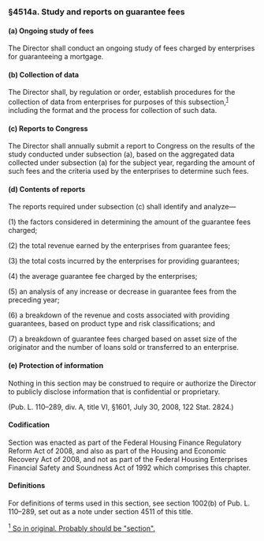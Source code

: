 ### §4514a. Study and reports on guarantee fees ###

#### (a) Ongoing study of fees ####

The Director shall conduct an ongoing study of fees charged by enterprises for guaranteeing a mortgage.

#### (b) Collection of data ####

The Director shall, by regulation or order, establish procedures for the collection of data from enterprises for purposes of this subsection,<sup><a href="#4514a_1_target" name="4514a_1">1</a></sup> including the format and the process for collection of such data.

#### (c) Reports to Congress ####

The Director shall annually submit a report to Congress on the results of the study conducted under subsection (a), based on the aggregated data collected under subsection (a) for the subject year, regarding the amount of such fees and the criteria used by the enterprises to determine such fees.

#### (d) Contents of reports ####

The reports required under subsection (c) shall identify and analyze—

(1) the factors considered in determining the amount of the guarantee fees charged;

(2) the total revenue earned by the enterprises from guarantee fees;

(3) the total costs incurred by the enterprises for providing guarantees;

(4) the average guarantee fee charged by the enterprises;

(5) an analysis of any increase or decrease in guarantee fees from the preceding year;

(6) a breakdown of the revenue and costs associated with providing guarantees, based on product type and risk classifications; and

(7) a breakdown of guarantee fees charged based on asset size of the originator and the number of loans sold or transferred to an enterprise.

#### (e) Protection of information ####

Nothing in this section may be construed to require or authorize the Director to publicly disclose information that is confidential or proprietary.

(Pub. L. 110–289, div. A, title VI, §1601, July 30, 2008, 122 Stat. 2824.)

#### Codification ####

Section was enacted as part of the Federal Housing Finance Regulatory Reform Act of 2008, and also as part of the Housing and Economic Recovery Act of 2008, and not as part of the Federal Housing Enterprises Financial Safety and Soundness Act of 1992 which comprises this chapter.

#### Definitions ####

For definitions of terms used in this section, see section 1002(b) of Pub. L. 110–289, set out as a note under section 4511 of this title.

[<sup>1</sup> So in original. Probably should be "section".](#4514a_1)